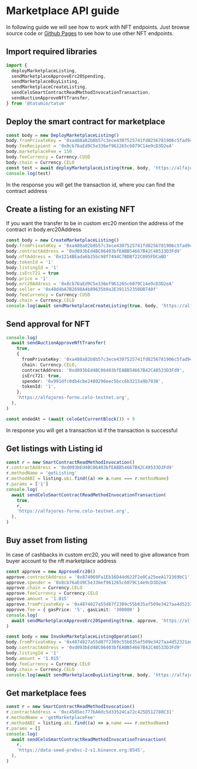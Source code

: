 # Marketplace API guide

In following guide we will see how to work with NFT endpoints. Just browse source code
or [Github Pages](https://tatumio.github.io/tatum-js/) to see how to use other NFT endpoints.

## Import required libraries

```typescript
import {
  deployMarketplaceListing,
  sendMarketplaceApproveErc20Spending,
  sendMarketplaceBuyListing,
  sendMarketplaceCreateListing,
  sendCeloSmartContractReadMethodInvocationTransaction,
  sendAuctionApproveNftTransfer,
} from '@tatumio/tatum'
```

## Deploy the smart contract for marketplace

```typescript
const body = new DeployMarketplaceListing()
body.fromPrivateKey = '0xa488a82b8b57c3ece4307525741fd8256781906c5fad948b85f1d63000948236'
body.feeRecipient = '0x8cb76aEd9C5e336ef961265c6079C14e9cD3D2eA'
body.marketplaceFee = 150
body.feeCurrency = Currency.CUSD
body.chain = Currency.CELO
const test = await deployMarketplaceListing(true, body, 'https://alfajores-forno.celo-testnet.org')
console.log(test)
```

In the response you will get the transaction id, where you can find the contract address

## Create a listing for an existing NFT

If you want the transfer to be in custom erc20 mention the address of the contract in body.erc20Address

```typescript
const body = new CreateMarketplaceListing()
body.fromPrivateKey = '0xa488a82b8b57c3ece4307525741fd8256781906c5fad948b85f1d63000948236'
body.contractAddress = '0xd093bEd4BC06403bfEABB54667B42C48533D3Fd9'
body.nftAddress = '0x1214BEada6b25bc98f7494C7BDBf22C095FDCaBD'
body.tokenId = '1'
body.listingId = '1'
body.isErc721 = true
body.price = '1'
body.erc20Address = '0x8cb76aEd9C5e336ef961265c6079C14e9cD3D2eA'
body.seller = '0x48d4bA7B2698A4b89635b9a2E391152350DB740f'
body.feeCurrency = Currency.CUSD
body.chain = Currency.CELO
console.log(await sendMarketplaceCreateListing(true, body, 'https://alfajores-forno.celo-testnet.org'))
```

## Send approval for NFT

```typescript
console.log(
  await sendAuctionApproveNftTransfer(
    true,
    {
      fromPrivateKey: '0xa488a82b8b57c3ece4307525741fd8256781906c5fad948b85f1d63000948236',
      chain: Currency.CELO,
      contractAddress: '0xd093bEd4BC06403bfEABB54667B42C48533D3Fd9',
      isErc721: true,
      spender: '0x991dfc0db4cbe2480296eec5bcc6b3215a9b7038',
      tokenId: '1',
    },
    'https://alfajores-forno.celo-testnet.org',
  ),
)

const endedAt = (await celoGetCurrentBlock()) + 9
```

In response you will get a transaction id if the transaction is successful

## Get listings with Listing id

```typescript
const r = new SmartContractReadMethodInvocation()
r.contractAddress = '0xd093bEd4BC06403bfEABB54667B42C48533D3Fd9'
r.methodName = 'getListing'
r.methodABI = listing.abi.find((a) => a.name === r.methodName)
r.params = ['1']
console.log(
  await sendCeloSmartContractReadMethodInvocationTransaction(
    true,
    r,
    'https://alfajores-forno.celo-testnet.org',
  ),
)
```

## Buy asset from listing

In case of cashbacks in custom erc20, you will need to give allowance from buyer account to the nft marketplace address

```typescript
const approve = new ApproveErc20()
approve.contractAddress = '0x874069Fa1Eb16D44d622F2e0Ca25eeA172369bC1'
approve.spender = '0x8cb76aEd9C5e336ef961265c6079C14e9cD3D2eA'
approve.chain = Currency.CELO
approve.feeCurrency = Currency.CELO
approve.amount = '1.015'
approve.fromPrivateKey = '0x4874827a55d87f2309c55b835af509e3427aa4d52321eeb49a2b93b5c0f8edfb'
approve.fee = { gasPrice: '5', gasLimit: '300000' }
console.log(
  await sendMarketplaceApproveErc20Spending(true, approve, 'https://alfajores-forno.celo-testnet.org'),
)

const body = new InvokeMarketplaceListingOperation()
body.fromPrivateKey = '0x4874827a55d87f2309c55b835af509e3427aa4d52321eeb49a2b93b5c0f8edfb'
body.contractAddress = '0xd093bEd4BC06403bfEABB54667B42C48533D3Fd9'
body.listingId = '1'
body.amount = '1.015'
body.feeCurrency = Currency.CELO
body.chain = Currency.CELO
console.log(await sendMarketplaceBuyListing(true, body, 'https://alfajores-forno.celo-testnet.org'))
```

## Get marketplace fees

```typescript
const r = new SmartContractReadMethodInvocation()
r.contractAddress = '0xc4585ec777bA6dc5d33524Ca72c425D512780C31'
r.methodName = 'getMarketplaceFee'
r.methodABI = listing.abi.find((a) => a.name === r.methodName)
r.params = []
console.log(
  await sendCeloSmartContractReadMethodInvocationTransaction(
    r,
    'https://data-seed-prebsc-2-s1.binance.org:8545',
  ),
)
```
